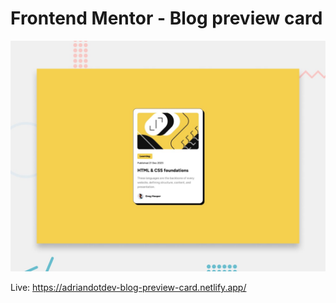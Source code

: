 # Frontend Mentor - Blog preview card

<img src="./preview.jpg"/>

Live: https://adriandotdev-blog-preview-card.netlify.app/
